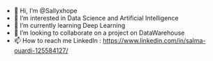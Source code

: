 - 👋 Hi, I’m @Sallyxhope
- 👀 I’m interested in Data Science and Artificial Intelligence
- 🌱 I’m currently learning Deep Learning
- 💞️ I’m looking to collaborate on a project on DataWarehouse
- 📫 How to reach me 
LinkedIn : https://www.linkedin.com/in/salma-ouardi-125584127/

<!---
Sallyxhope/Sallyxhope is a ✨ special ✨ repository because its `README.md` (this file) appears on your GitHub profile.
You can click the Preview link to take a look at your changes.
--->
